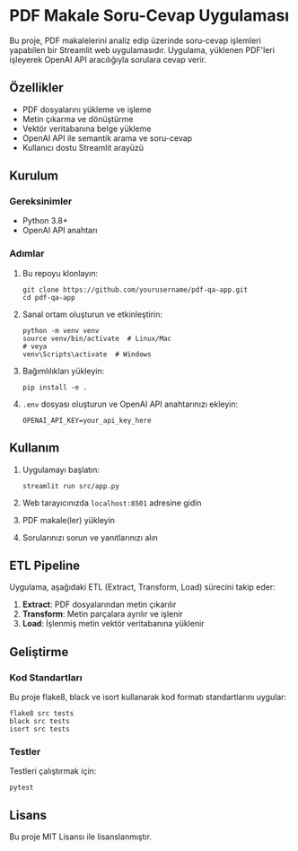 # PDF Makale Soru-Cevap Uygulaması

Bu proje, PDF makalelerini analiz edip üzerinde soru-cevap işlemleri yapabilen bir Streamlit web uygulamasıdır. Uygulama, yüklenen PDF'leri işleyerek OpenAI API aracılığıyla sorulara cevap verir.

## Özellikler

- PDF dosyalarını yükleme ve işleme
- Metin çıkarma ve dönüştürme
- Vektör veritabanına belge yükleme
- OpenAI API ile semantik arama ve soru-cevap
- Kullanıcı dostu Streamlit arayüzü

## Kurulum

### Gereksinimler

- Python 3.8+
- OpenAI API anahtarı

### Adımlar

1. Bu repoyu klonlayın:
   ```
   git clone https://github.com/yourusername/pdf-qa-app.git
   cd pdf-qa-app
   ```

2. Sanal ortam oluşturun ve etkinleştirin:
   ```
   python -m venv venv
   source venv/bin/activate  # Linux/Mac
   # veya
   venv\Scripts\activate  # Windows
   ```

3. Bağımlılıkları yükleyin:
   ```
   pip install -e .
   ```

4. `.env` dosyası oluşturun ve OpenAI API anahtarınızı ekleyin:
   ```
   OPENAI_API_KEY=your_api_key_here
   ```

## Kullanım

1. Uygulamayı başlatın:
   ```
   streamlit run src/app.py
   ```

2. Web tarayıcınızda `localhost:8501` adresine gidin
3. PDF makale(ler) yükleyin
4. Sorularınızı sorun ve yanıtlarınızı alın

## ETL Pipeline

Uygulama, aşağıdaki ETL (Extract, Transform, Load) sürecini takip eder:

1. **Extract**: PDF dosyalarından metin çıkarılır
2. **Transform**: Metin parçalara ayrılır ve işlenir
3. **Load**: İşlenmiş metin vektör veritabanına yüklenir

## Geliştirme

### Kod Standartları

Bu proje flake8, black ve isort kullanarak kod formatı standartlarını uygular:

```
flake8 src tests
black src tests
isort src tests
```

### Testler

Testleri çalıştırmak için:

```
pytest
```

## Lisans

Bu proje MIT Lisansı ile lisanslanmıştır.